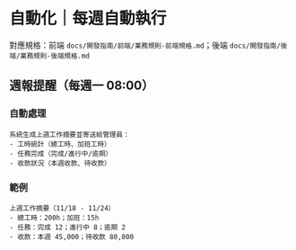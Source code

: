 # 自動化｜每週自動執行

對應規格：前端 `docs/開發指南/前端/業務規則-前端規格.md`；後端 `docs/開發指南/後端/業務規則-後端規格.md`

## 週報提醒（每週一 08:00）

### 自動處理
```
系統生成上週工作摘要並寄送給管理員：
- 工時統計（總工時、加班工時）
- 任務完成（完成/進行中/逾期）
- 收款狀況（本週收款、待收款）
```

### 範例
```
上週工作摘要（11/18 - 11/24）
- 總工時：200h；加班：15h
- 任務：完成 12；進行中 8；逾期 2
- 收款：本週 45,000；待收款 80,000
```
